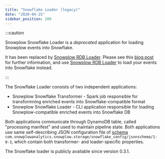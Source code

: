 ```yaml
---
title: "Snowflake Loader (legacy)"
date: "2020-04-25"
sidebar_position: 200
---
```


:::caution

Snowplow Snowflake Loader is a _deprecated_ application for loading Snowplow events into Snowflake. 

It has been replaced by [Snowplow RDB Loader](/docs/destinations/warehouses-and-lakes/rdb/index.md). Please see this [blog post](https://snowplow.io/blog/snowplows-rdb-loader-or-snowflakes-snowpipe/) for further information, and use [Snowplow RDB Loader](/docs/destinations/warehouses-and-lakes/rdb/index.md) to load your events into Snowflake instead.

:::


The Snowflake Loader consists of two independent applications:

- Snowplow Snowflake Transformer - Spark job responsible for transformning enriched events into Snowflake-compatible format
- Snowplow Snowflake Loader - CLI application responsible for loading Snowplow-compatible enriched events into Snowflake DB

Both applications communicate through DynamoDB table, called "processing manifest" and used to maintain pipeline state. Both applications use same self-describing JSON configuration file of [schema](https://raw.githubusercontent.com/snowplow/iglu-central/master/schemas/com.snowplowanalytics.snowplow.storage/snowflake_config/jsonschema/1-0-3) `com.snowplowanalytics.snowplow.storage/snowflake_config/jsonschema/1-0-3`, which contain both transformer- and loader-specific properties.

The Snowflake loader is publicly available since version 0.3.1.
